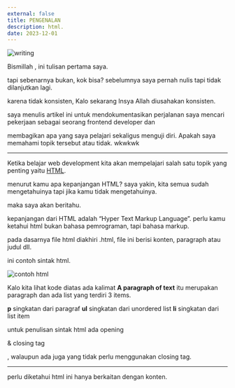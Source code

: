 ```yaml
---
external: false
title: PENGENALAN 
description: html.
date: 2023-12-01
---
```



![writing](https://dev-to-uploads.s3.amazonaws.com/uploads/articles/dp0zy2bnzryvjl0pqe9j.jpg)

Bismillah , ini tulisan pertama saya.

tapi sebenarnya bukan, kok bisa? sebelumnya saya pernah nulis tapi tidak dilanjutkan lagi.

karena tidak konsisten, Kalo sekarang Insya Allah diusahakan konsisten. 

saya menulis artikel ini untuk mendokumentasikan perjalanan saya mencari pekerjaan sebagai seorang frontend developer dan

membagikan apa yang saya pelajari sekaligus menguji diri. Apakah saya memahami topik tersebut atau tidak. wkwkwk

---

Ketika belajar web development kita akan mempelajari salah satu topik yang penting yaitu [HTML](https://www.w3schools.com/html/).

menurut kamu apa kepanjangan HTML? saya yakin, kita semua sudah mengetahuinya tapi jika kamu tidak mengetahuinya.

maka saya akan beritahu.

kepanjangan dari HTML adalah “Hyper Text Markup Language”. perlu kamu ketahui html bukan bahasa pemrograman, tapi bahasa markup.

pada dasarnya file html diakhiri .html, file ini berisi konten, paragraph atau judul dll.

ini contoh sintak html.


![contoh html](https://dev-to-uploads.s3.amazonaws.com/uploads/articles/6fhfodwqa97eat1jkkrb.png)

Kalo kita lihat kode diatas ada kalimat **A paragraph of text** itu merupakan paragraph dan ada list yang terdiri 3 items.

**p** singkatan dari paragraf 
**ul** singkatan dari unordered list
**li** singkatan dari list item

untuk penulisan sintak html ada opening <p> & closing tag<p/>, walaupun ada juga yang tidak perlu menggunakan closing tag.

---

perlu diketahui html ini hanya berkaitan dengan konten.

